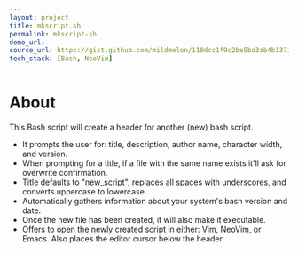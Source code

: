 ```yaml
---
layout: project
title: mkscript.sh
permalink: mkscript-sh
demo_url:
source_url: https://gist.github.com/mildmelon/110dcc1f9c2be5ba3ab4b1371dd158e8
tech_stack: [Bash, NeoVim]
---
```


# About

This Bash script will create a header for another (new) bash script.

- It prompts the user for: title, description, author name, character width, and version.
- When prompting for a title, if a file with the same name exists it'll ask for overwrite confirmation.
- Title defaults to "new_script", replaces all spaces with underscores, and converts uppercase to lowercase.
- Automatically gathers information about your system's bash version and date.
- Once the new file has been created, it will also make it executable.
- Offers to open the newly created script in either: Vim, NeoVim, or Emacs. Also places the editor cursor below the header.

<script src="https://gist.github.com/mildmelon/110dcc1f9c2be5ba3ab4b1371dd158e8.js"></script>
